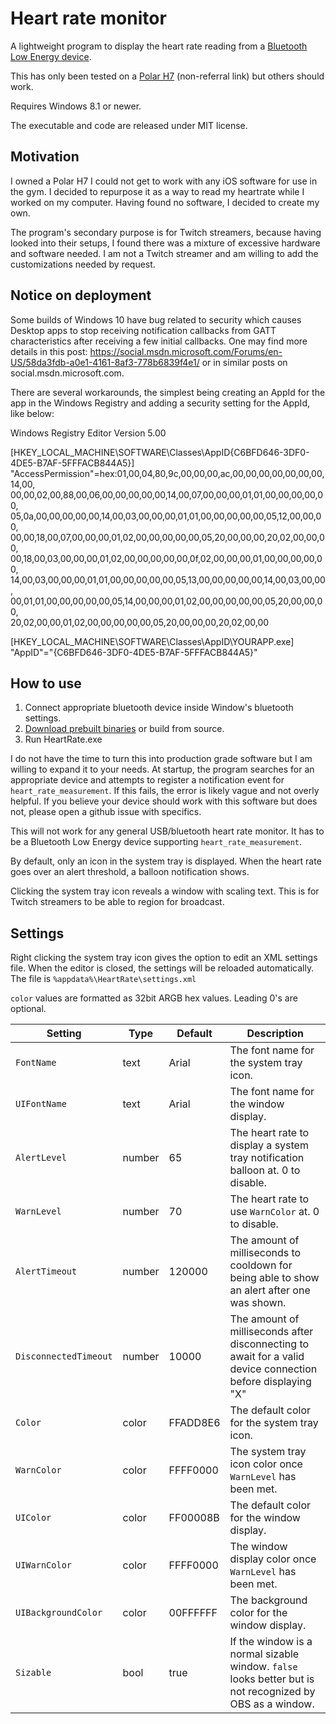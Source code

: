 Heart rate monitor
==================

A lightweight program to display the heart rate reading from a 
[Bluetooth Low Energy device](https://www.bluetooth.com/specifications/gatt/viewer?attributeXmlFile=org.bluetooth.characteristic.heart_rate_measurement.xml).

This has only been tested on a [Polar H7](https://www.amazon.com/dp/B007S088F4) (non-referral link) but others should work.

Requires Windows 8.1 or newer.

The executable and code are released under MIT license.

Motivation
----------
I owned a Polar H7 I could not get to work with any iOS software for use in the
gym. I decided to repurpose it as a way to read my heartrate while I worked on
my computer. Having found no software, I decided to create my own.

The program's secondary purpose is for Twitch streamers, because having looked
into their setups, I found there was a mixture of excessive hardware and
software needed. I am not a Twitch streamer and am willing to add the
customizations needed by request.

Notice on deployment
--------
Some builds of Windows 10 have bug related to security which causes Desktop
apps to stop receiving notification callbacks from GATT characteristics after
receiving a few initial callbacks. One may find more details in this post:
https://social.msdn.microsoft.com/Forums/en-US/58da3fdb-a0e1-4161-8af3-778b6839f4e1/
or in similar posts on social.msdn.microsoft.com.

There are several workarounds, the simplest being creating an AppId for the app in
the Windows Registry and adding a security setting for the AppId, like below:

Windows Registry Editor Version 5.00

[HKEY_LOCAL_MACHINE\SOFTWARE\Classes\AppID\{C6BFD646-3DF0-4DE5-B7AF-5FFFACB844A5}]
"AccessPermission"=hex:01,00,04,80,9c,00,00,00,ac,00,00,00,00,00,00,00,14,00,\
  00,00,02,00,88,00,06,00,00,00,00,00,14,00,07,00,00,00,01,01,00,00,00,00,00,\
  05,0a,00,00,00,00,00,14,00,03,00,00,00,01,01,00,00,00,00,00,05,12,00,00,00,\
  00,00,18,00,07,00,00,00,01,02,00,00,00,00,00,05,20,00,00,00,20,02,00,00,00,\
  00,18,00,03,00,00,00,01,02,00,00,00,00,00,0f,02,00,00,00,01,00,00,00,00,00,\
  14,00,03,00,00,00,01,01,00,00,00,00,00,05,13,00,00,00,00,00,14,00,03,00,00,\
  00,01,01,00,00,00,00,00,05,14,00,00,00,01,02,00,00,00,00,00,05,20,00,00,00,\
  20,02,00,00,01,02,00,00,00,00,00,05,20,00,00,00,20,02,00,00

[HKEY_LOCAL_MACHINE\SOFTWARE\Classes\AppID\YOURAPP.exe]
"AppID"="{C6BFD646-3DF0-4DE5-B7AF-5FFFACB844A5}"


How to use
----------
1. Connect appropriate bluetooth device inside Window's bluetooth settings.
2. [Download prebuilt binaries](https://github.com/jlennox/HeartRate/releases) or build from source.
3. Run HeartRate.exe

I do not have the time to turn this into production grade software but I am
willing to expand it to your needs. At startup, the program searches for an
appropriate device and attempts to register a notification event for
`heart_rate_measurement`. If this fails, the error is likely vague and not overly
helpful. If you believe your device should work with this software but does
not, please open a github issue with specifics.

This will not work for any general USB/bluetooth heart rate monitor. It has to
be a Bluetooth Low Energy device supporting `heart_rate_measurement`.

By default, only an icon in the system tray is displayed. When the heart rate
goes over an alert threshold, a balloon notification shows.

Clicking the system tray icon reveals a window with scaling text. This is for
Twitch streamers to be able to region for broadcast.

Settings
--------
Right clicking the system tray icon gives the option to edit an XML settings
file. When the editor is closed, the settings will be reloaded automatically.
The file is `%appdata%\HeartRate\settings.xml`

`color` values are formatted as 32bit ARGB hex values. Leading 0's are optional.

| Setting    | Type | Default  | Description |
|------------|------|----------|-------------|
| `FontName` | text | Arial | The font name for the system tray icon. |
| `UIFontName` | text | Arial | The font name for the window display. |
| `AlertLevel` | number | 65 | The heart rate to display a system tray notification balloon at. 0 to disable. |
| `WarnLevel` | number | 70 | The heart rate to use `WarnColor` at. 0 to disable. |
| `AlertTimeout` | number | 120000 | The amount of milliseconds to cooldown for being able to show an alert after one was shown. |
| `DisconnectedTimeout` | number | 10000 | The amount of milliseconds after disconnecting to await for a valid device connection before displaying "X" |
| `Color` | color | FFADD8E6 | The default color for the system tray icon. |
| `WarnColor` | color | FFFF0000 | The system tray icon color once `WarnLevel` has been met. |
| `UIColor` | color | FF00008B | The default color for the window display. |
| `UIWarnColor` | color | FFFF0000 | The window display color once `WarnLevel` has been met. |
| `UIBackgroundColor` | color | 00FFFFFF | The background color for the window display. |
| `Sizable` | bool | true | If the window is a normal sizable window. `false` looks better but is not recognized by OBS as a window. |